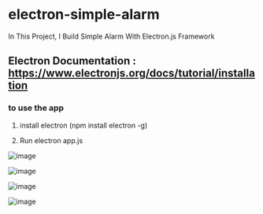 # electron-simple-alarm

In This Project, I Build Simple Alarm With Electron.js Framework

## Electron Documentation :   https://www.electronjs.org/docs/tutorial/installation

###  to use the app

1.   install electron (npm install electron -g)
 
2.   Run electron app.js


![image](https://user-images.githubusercontent.com/51326421/101073632-562b1380-35d2-11eb-95e6-d17ada5d32f5.png)



![image](https://user-images.githubusercontent.com/51326421/101074213-16b0f700-35d3-11eb-839c-5ebfbe3e1934.png)





![image](https://user-images.githubusercontent.com/51326421/101074547-75767080-35d3-11eb-9813-9af01a0808c0.png)





![image](https://user-images.githubusercontent.com/51326421/101074081-ecf7d000-35d2-11eb-9ddd-ec79d229eb75.png)


